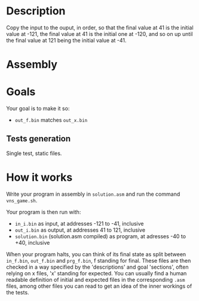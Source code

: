 # Description
Copy the input to the ouput, in order, so that the final value at 41 is the initial value at -121, the final value at 41 is the initial one at -120, and so on up until the final value at 121 being the initial value at -41.

# Assembly


# Goals
Your goal is to make it so:
- `out_f.bin` matches `out_x.bin`

## Tests generation
Single test, static files.

# How it works
Write your program in assembly in `solution.asm` and run the command `vns_game.sh`.

Your program is then run with:
- `in_i.bin` as input, at addresses -121 to -41, inclusive
- `out_i.bin` as output, at addresses 41 to 121, inclusive
- `solution.bin` (solution.asm compiled) as program, at adresses -40 to +40, inclusive

When your program halts, you can think of its final state as split between `in_f.bin`, `out_f.bin` and `prg_f.bin`, f standing for final.
These files are then checked in a way specified by the 'descriptions' and goal 'sections', often relying on x files, 'x' standing for expected.
You can usually find a human readable definition of initial and expected files in the corresponding `.asm` files, among other files you can read to get an idea of the inner workings of the tests.


